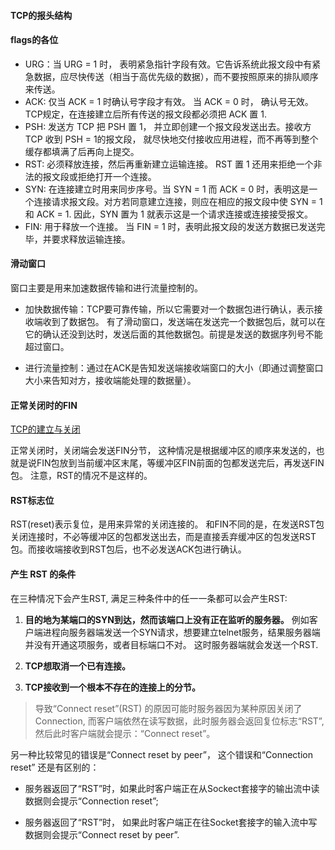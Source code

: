 #### TCP的报头结构

#### flags的各位

- URG：当 URG = 1 时， 表明紧急指针字段有效。它告诉系统此报文段中有紧急数据，应尽快传送（相当于高优先级的数据），而不要按照原来的排队顺序来传送。 
- ACK: 仅当 ACK = 1 时确认号字段才有效。 当 ACK = 0 时， 确认号无效。 TCP规定，在连接建立后所有传送的报文段都必须把 ACK 置 1. 
- PSH: 发送方 TCP 把 PSH 置 1， 并立即创建一个报文段发送出去。接收方 TCP 收到 PSH = 1的报文段， 就尽快地交付接收应用进程，而不再等到整个缓存都填满了后再向上提交。 
- RST: 必须释放连接，然后再重新建立运输连接。 RST 置 1 还用来拒绝一个非法的报文段或拒绝打开一个连接。
- SYN: 在连接建立时用来同步序号。当 SYN = 1 而 ACK = 0 时，表明这是一个连接请求报文段。对方若同意建立连接，则应在相应的报文段中使 SYN = 1 和 ACK = 1. 因此，SYN 置为 1 就表示这是一个请求连接或连接接受报文。 
- FIN: 用于释放一个连接。 当 FIN = 1 时，表明此报文段的发送方数据已发送完毕，并要求释放运输连接。 

#### 滑动窗口

窗口主要是用来加速数据传输和进行流量控制的。 
- 加快数据传输：TCP要可靠传输，所以它需要对一个数据包进行确认，表示接收端收到了数据包。 有了滑动窗口，发送端在发送完一个数据包后，就可以在它的确认还没到达时，发送后面的其他数据包。前提是发送的数据序列号不能超过窗口。 

- 进行流量控制：通过在ACK是告知发送端接收端窗口的大小（即通过调整窗口大小来告知对方，接收端能处理的数据量）。 

#### 正常关闭时的FIN

[TCP的建立与关闭](https://caotanxiaoke.github.io/CaoTanXiaoKe.github.io/2017/04/15/unp-tcp/)

正常关闭时，关闭端会发送FIN分节， 这种情况是根据缓冲区的顺序来发送的，也就是说FIN包放到当前缓冲区末尾，等缓冲区FIN前面的包都发送完后，再发送FIN包。 注意，RST的情况不是这样的。

#### RST标志位
RST(reset)表示复位，是用来异常的关闭连接的。 和FIN不同的是，在发送RST包关闭连接时，不必等缓冲区的包都发送出去，而是直接丢弃缓冲区的包发送RST包。而接收端接收到RST包后，也不必发送ACK包进行确认。 

#### 产生 RST 的条件
在三种情况下会产生RST, 满足三种条件中的任一一条都可以会产生RST:
1. **目的地为某端口的SYN到达，然而该端口上没有正在监听的服务器。**
例如客户端进程向服务器端发送一个SYN请求，想要建立telnet服务，结果服务器端并没有开通这项服务，或者目标端口不对。 这时服务器端就会发送一个RST. 

2. **TCP想取消一个已有连接。**
	
3. **TCP接收到一个根本不存在的连接上的分节。** 
> 导致“Connect reset”(RST) 的原因可能时服务器因为某种原因关闭了Connection, 而客户端依然在读写数据，此时服务器会返回复位标志“RST”, 然后此时客户端就会提示：“Connect reset”。 

另一种比较常见的错误是“Connect reset by peer”， 这个错误和“Connection reset” 还是有区别的：

- 服务器返回了“RST”时，如果此时客户端正在从Sockect套接字的输出流中读数据则会提示“Connection reset”; 

- 服务器返回了“RST”时， 如果此时客户端正在往Socket套接字的输入流中写数据则会提示“Connect reset by peer”. 


